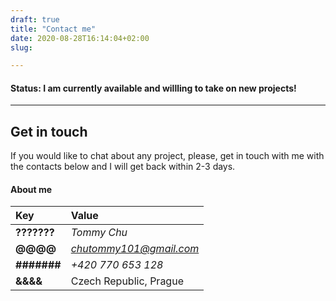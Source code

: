 ```yaml
---
draft: true
title: "Contact me"
date: 2020-08-28T16:14:04+02:00
slug:

---
```


#### Status: I am currently available and willling to take on new projects!

---

## Get in touch

If you would like to chat about any project,
please, get in touch with me with the contacts
below and I will get back within 2-3 days.

#### About me

| Key | Value |
| :--- | :--- |
| **???????** | *Tommy Chu* |
| **@@@@** | *chutommy101@gmail.com* |
| **#######** | *+420 770 653 128* |
| **&&&&** | Czech Republic, Prague |
